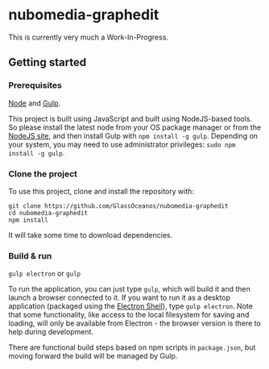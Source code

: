 # nubomedia-graphedit

This is currently very much a Work-In-Progress.

## Getting started

### Prerequisites

[Node](https://nodejs.org/) and [Gulp](http://gulpjs.com/).

This project is built using JavaScript and built using NodeJS-based tools. So please install the latest node from your OS package manager or from the [NodeJS site](https://nodejs.org/), and then install Gulp with `npm install -g gulp`. Depending on your system, you may need to use administrator privileges: `sudo npm install -g gulp`.

### Clone the project

To use this project, clone and install the repository with:

```
git clone https://github.com/GlassOceanos/nubomedia-graphedit
cd nubomedia-graphedit
npm install
```

It will take some time to download dependencies.

### Build & run

`gulp electron` or `gulp`

To run the application, you can just type `gulp`, which will build it and then launch a browser connected to it. If you want to run it as a desktop application (packaged using the [Electron Shell](http://electron.atom.io/)), type `gulp electron`. Note that some functionality, like access to the local filesystem for saving and loading, will only be available from Electron - the browser version is there to help during development.

There are functional build steps based on npm scripts in `package.json`, but moving forward the build will be managed by Gulp.
